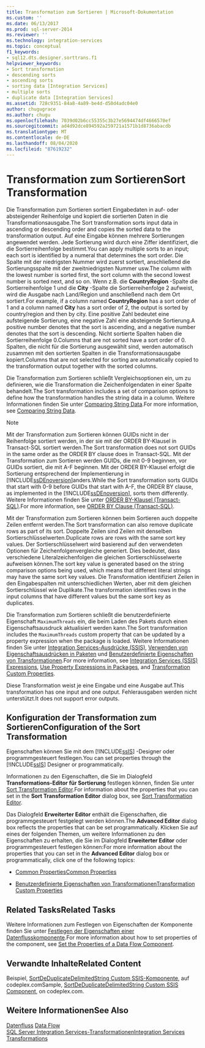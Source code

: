 ```yaml
---
title: Transformation zum Sortieren | Microsoft-Dokumentation
ms.custom: ''
ms.date: 06/13/2017
ms.prod: sql-server-2014
ms.reviewer: ''
ms.technology: integration-services
ms.topic: conceptual
f1_keywords:
- sql12.dts.designer.sorttrans.f1
helpviewer_keywords:
- Sort transformation
- descending sorts
- ascending sorts
- sorting data [Integration Services]
- multiple sorts
- duplicate data [Integration Services]
ms.assetid: 728c9351-84a8-4a89-be4d-d50d4adc04e0
author: chugugrace
ms.author: chugu
ms.openlocfilehash: 7039d02b6cc55355c3b27e5694474df4666570ef
ms.sourcegitcommit: ad4d92dce894592a259721a1571b1d8736abacdb
ms.translationtype: MT
ms.contentlocale: de-DE
ms.lasthandoff: 08/04/2020
ms.locfileid: "87619232"
---
```

# <a name="sort-transformation"></a><span data-ttu-id="67423-102">Transformation zum Sortieren</span><span class="sxs-lookup"><span data-stu-id="67423-102">Sort Transformation</span></span>
  <span data-ttu-id="67423-103">Die Transformation zum Sortieren sortiert Eingabedaten in auf- oder absteigender Reihenfolge und kopiert die sortierten Daten in die Transformationsausgabe.</span><span class="sxs-lookup"><span data-stu-id="67423-103">The Sort transformation sorts input data in ascending or descending order and copies the sorted data to the transformation output.</span></span> <span data-ttu-id="67423-104">Auf eine Eingabe können mehrere Sortierungen angewendet werden. Jede Sortierung wird durch eine Ziffer identifiziert, die die Sortierreihenfolge bestimmt.</span><span class="sxs-lookup"><span data-stu-id="67423-104">You can apply multiple sorts to an input; each sort is identified by a numeral that determines the sort order.</span></span> <span data-ttu-id="67423-105">Die Spalte mit der niedrigsten Nummer wird zuerst sortiert, anschließend die Sortierungsspalte mit der zweitniedrigsten Nummer usw.</span><span class="sxs-lookup"><span data-stu-id="67423-105">The column with the lowest number is sorted first, the sort column with the second lowest number is sorted next, and so on.</span></span> <span data-ttu-id="67423-106">Wenn z.B. die **CountryRegion** -Spalte die Sortierreihenfolge 1 und die **City** -Spalte die Sortierreihenfolge 2 aufweist, wird die Ausgabe nach Land/Region und anschließend nach dem Ort sortiert.</span><span class="sxs-lookup"><span data-stu-id="67423-106">For example, if a column named **CountryRegion** has a sort order of 1 and a column named **City** has a sort order of 2, the output is sorted by country/region and then by city.</span></span> <span data-ttu-id="67423-107">Eine positive Zahl bedeutet eine aufsteigende Sortierung, eine negative Zahl eine absteigende Sortierung.</span><span class="sxs-lookup"><span data-stu-id="67423-107">A positive number denotes that the sort is ascending, and a negative number denotes that the sort is descending.</span></span> <span data-ttu-id="67423-108">Nicht sortierte Spalten haben die Sortierreihenfolge 0.</span><span class="sxs-lookup"><span data-stu-id="67423-108">Columns that are not sorted have a sort order of 0.</span></span> <span data-ttu-id="67423-109">Spalten, die nicht für die Sortierung ausgewählt sind, werden automatisch zusammen mit den sortierten Spalten in die Transformationsausgabe kopiert.</span><span class="sxs-lookup"><span data-stu-id="67423-109">Columns that are not selected for sorting are automatically copied to the transformation output together with the sorted columns.</span></span>  
  
 <span data-ttu-id="67423-110">Die Transformation zum Sortieren schließt Vergleichsoptionen ein, um zu definieren, wie die Transformation die Zeichenfolgendaten in einer Spalte behandelt.</span><span class="sxs-lookup"><span data-stu-id="67423-110">The Sort transformation includes a set of comparison options to define how the transformation handles the string data in a column.</span></span> <span data-ttu-id="67423-111">Weitere Informationen finden Sie unter [Comparing String Data](../comparing-string-data.md).</span><span class="sxs-lookup"><span data-stu-id="67423-111">For more information, see [Comparing String Data](../comparing-string-data.md).</span></span>  
  
> [!NOTE]  
>  <span data-ttu-id="67423-112">Mit der Transformation zum Sortieren können GUIDs nicht in der Reihenfolge sortiert werden, in der sie mit der ORDER BY-Klausel in Transact-SQL sortiert werden.</span><span class="sxs-lookup"><span data-stu-id="67423-112">The Sort transformation does not sort GUIDs in the same order as the ORDER BY clause does in Transact-SQL.</span></span> <span data-ttu-id="67423-113">Mit der Transformation zum Sortieren werden GUIDs, die mit 0-9 beginnen, vor GUIDs sortiert, die mit A-F beginnen. Mit der ORDER BY-Klausel erfolgt die Sortierung entsprechend der Implementierung in [!INCLUDE[ssDEnoversion](../../../includes/ssdenoversion-md.md)]anders.</span><span class="sxs-lookup"><span data-stu-id="67423-113">While the Sort transformation sorts GUIDs that start with 0-9 before GUIDs that start with A-F, the ORDER BY clause, as implemented in the [!INCLUDE[ssDEnoversion](../../../includes/ssdenoversion-md.md)], sorts them differently.</span></span> <span data-ttu-id="67423-114">Weitere Informationen finden Sie unter [ORDER BY-Klausel &#40;Transact-SQL&#41;](/sql/t-sql/queries/select-order-by-clause-transact-sql).</span><span class="sxs-lookup"><span data-stu-id="67423-114">For more information, see [ORDER BY Clause &#40;Transact-SQL&#41;](/sql/t-sql/queries/select-order-by-clause-transact-sql).</span></span>  
  
 <span data-ttu-id="67423-115">Mit der Transformation zum Sortieren können beim Sortieren auch doppelte Zeilen entfernt werden.</span><span class="sxs-lookup"><span data-stu-id="67423-115">The Sort transformation can also remove duplicate rows as part of its sort.</span></span> <span data-ttu-id="67423-116">Doppelte Zeilen sind Zeilen mit denselben Sortierschlüsselwerten.</span><span class="sxs-lookup"><span data-stu-id="67423-116">Duplicate rows are rows with the same sort key values.</span></span> <span data-ttu-id="67423-117">Der Sortierschlüsselwert wird basierend auf den verwendeten Optionen für Zeichenfolgenvergleiche generiert. Dies bedeutet, dass verschiedene Literalzeichenfolgen die gleichen Sortierschlüsselwerte aufweisen können.</span><span class="sxs-lookup"><span data-stu-id="67423-117">The sort key value is generated based on the string comparison options being used, which means that different literal strings may have the same sort key values.</span></span> <span data-ttu-id="67423-118">Die Transformation identifiziert Zeilen in den Eingabespalten mit unterschiedlichen Werten, aber mit dem gleichen Sortierschlüssel wie Duplikate.</span><span class="sxs-lookup"><span data-stu-id="67423-118">The transformation identifies rows in the input columns that have different values but the same sort key as duplicates.</span></span>  
  
 <span data-ttu-id="67423-119">Die Transformation zum Sortieren schließt die benutzerdefinierte Eigenschaft `MaximumThreads` ein, die beim Laden des Pakets durch einen Eigenschaftsausdruck aktualisiert werden kann.</span><span class="sxs-lookup"><span data-stu-id="67423-119">The Sort transformation includes the `MaximumThreads` custom property that can be updated by a property expression when the package is loaded.</span></span> <span data-ttu-id="67423-120">Weitere Informationen finden Sie unter [Integration Services-Ausdrücke &#40;SSIS&#41;](../../expressions/integration-services-ssis-expressions.md), [Verwenden von Eigenschaftsausdrücken in Paketen](../../expressions/use-property-expressions-in-packages.md) und [Benutzerdefinierte Eigenschaften von Transformationen](transformation-custom-properties.md).</span><span class="sxs-lookup"><span data-stu-id="67423-120">For more information, see [Integration Services &#40;SSIS&#41; Expressions](../../expressions/integration-services-ssis-expressions.md), [Use Property Expressions in Packages](../../expressions/use-property-expressions-in-packages.md), and [Transformation Custom Properties](transformation-custom-properties.md).</span></span>  
  
 <span data-ttu-id="67423-121">Diese Transformation weist je eine Eingabe und eine Ausgabe auf.</span><span class="sxs-lookup"><span data-stu-id="67423-121">This transformation has one input and one output.</span></span> <span data-ttu-id="67423-122">Fehlerausgaben werden nicht unterstützt.</span><span class="sxs-lookup"><span data-stu-id="67423-122">It does not support error outputs.</span></span>  
  
## <a name="configuration-of-the-sort-transformation"></a><span data-ttu-id="67423-123">Konfiguration der Transformation zum Sortieren</span><span class="sxs-lookup"><span data-stu-id="67423-123">Configuration of the Sort Transformation</span></span>  
 <span data-ttu-id="67423-124">Eigenschaften können Sie mit dem [!INCLUDE[ssIS](../../../includes/ssis-md.md)] -Designer oder programmgesteuert festlegen.</span><span class="sxs-lookup"><span data-stu-id="67423-124">You can set properties through the [!INCLUDE[ssIS](../../../includes/ssis-md.md)] Designer or programmatically.</span></span>  
  
 <span data-ttu-id="67423-125">Informationen zu den Eigenschaften, die Sie im Dialogfeld **Transformations-Editor für Sortierung** festlegen können, finden Sie unter [Sort Transformation Editor](../../sort-transformation-editor.md).</span><span class="sxs-lookup"><span data-stu-id="67423-125">For information about the properties that you can set in the **Sort Transformation Editor** dialog box, see [Sort Transformation Editor](../../sort-transformation-editor.md).</span></span>  
  
 <span data-ttu-id="67423-126">Das Dialogfeld **Erweiterter Editor** enthält die Eigenschaften, die programmgesteuert festgelegt werden können.</span><span class="sxs-lookup"><span data-stu-id="67423-126">The **Advanced Editor** dialog box reflects the properties that can be set programmatically.</span></span> <span data-ttu-id="67423-127">Klicken Sie auf eines der folgenden Themen, um weitere Informationen zu den Eigenschaften zu erhalten, die Sie im Dialogfeld **Erweiterter Editor** oder programmgesteuert festlegen können:</span><span class="sxs-lookup"><span data-stu-id="67423-127">For more information about the properties that you can set in the **Advanced Editor** dialog box or programmatically, click one of the following topics:</span></span>  
  
-   [<span data-ttu-id="67423-128">Common Properties</span><span class="sxs-lookup"><span data-stu-id="67423-128">Common Properties</span></span>](../../common-properties.md)  
  
-   [<span data-ttu-id="67423-129">Benutzerdefinierte Eigenschaften von Transformationen</span><span class="sxs-lookup"><span data-stu-id="67423-129">Transformation Custom Properties</span></span>](transformation-custom-properties.md)  
  
## <a name="related-tasks"></a><span data-ttu-id="67423-130">Related Tasks</span><span class="sxs-lookup"><span data-stu-id="67423-130">Related Tasks</span></span>  
 <span data-ttu-id="67423-131">Weitere Informationen zum Festlegen von Eigenschaften der Komponente finden Sie unter [Festlegen der Eigenschaften einer Datenflusskomponente](../set-the-properties-of-a-data-flow-component.md).</span><span class="sxs-lookup"><span data-stu-id="67423-131">For more information about how to set properties of the component, see [Set the Properties of a Data Flow Component](../set-the-properties-of-a-data-flow-component.md).</span></span>  
  
## <a name="related-content"></a><span data-ttu-id="67423-132">Verwandte Inhalte</span><span class="sxs-lookup"><span data-stu-id="67423-132">Related Content</span></span>  
 <span data-ttu-id="67423-133">Beispiel, [SortDeDuplicateDelimitedString Custom SSIS-Komponente](https://go.microsoft.com/fwlink/?LinkId=220821), auf codeplex.com</span><span class="sxs-lookup"><span data-stu-id="67423-133">Sample, [SortDeDuplicateDelimitedString Custom SSIS Component](https://go.microsoft.com/fwlink/?LinkId=220821), on codeplex.com.</span></span>  
  
## <a name="see-also"></a><span data-ttu-id="67423-134">Weitere Informationen</span><span class="sxs-lookup"><span data-stu-id="67423-134">See Also</span></span>  
 <span data-ttu-id="67423-135">[Datenfluss](../data-flow.md) </span><span class="sxs-lookup"><span data-stu-id="67423-135">[Data Flow](../data-flow.md) </span></span>  
 [<span data-ttu-id="67423-136">SQL Server Integration Services-Transformationen</span><span class="sxs-lookup"><span data-stu-id="67423-136">Integration Services Transformations</span></span>](integration-services-transformations.md)  
  
  
